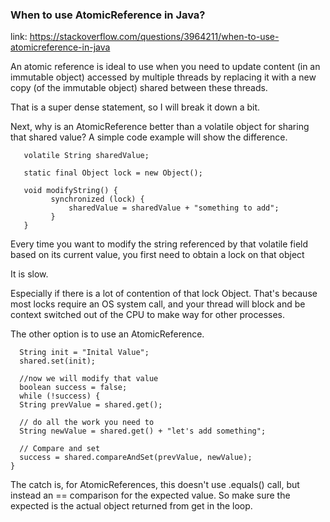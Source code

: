 ### When to use AtomicReference in Java?

link: https://stackoverflow.com/questions/3964211/when-to-use-atomicreference-in-java

An atomic reference is ideal to use when you need to update content (in an immutable object) accessed by multiple
threads by replacing it with a new copy (of the immutable object) shared between these threads.

That is a super dense statement, so I will break it down a bit.

Next, why is an AtomicReference better than a volatile object for sharing that shared value?
A simple code example will show the difference.

```
   volatile String sharedValue;

   static final Object lock = new Object();

   void modifyString() {
         synchronized (lock) {
             sharedValue = sharedValue + "something to add";
         }
   }
```

Every time you want to modify the string referenced by that volatile field based on its current value,
you first need to obtain a lock on that object

It is slow.

Especially if there is a lot of contention of that lock Object.
That's because most locks require an OS system call, and your thread will block and be context switched out
of the CPU to make way for other processes.

The other option is to use an AtomicReference.

```
  String init = "Inital Value";
  shared.set(init);

  //now we will modify that value
  boolean success = false;
  while (!success) {
  String prevValue = shared.get();
  
  // do all the work you need to
  String newValue = shared.get() + "let's add something";
  
  // Compare and set
  success = shared.compareAndSet(prevValue, newValue);
}
```

The catch is, for AtomicReferences, this doesn't use .equals() call, 
but instead an == comparison for the expected value. 
So make sure the expected is the actual object returned from get in the loop.
